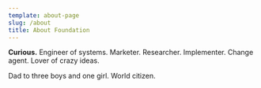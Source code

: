 ```yaml
---
template: about-page
slug: /about
title: About Foundation
---
```

**Curious.** Engineer of systems. Marketer. Researcher. Implementer. Change agent. Lover of crazy ideas.

Dad to three boys and one girl. World citizen.